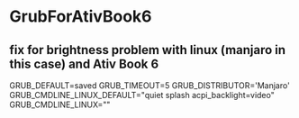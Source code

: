 # GrubForAtivBook6
fix for brightness problem with linux (manjaro in this case) and Ativ Book 6
------------------------------------------------------------

GRUB_DEFAULT=saved
GRUB_TIMEOUT=5
GRUB_DISTRIBUTOR='Manjaro'
GRUB_CMDLINE_LINUX_DEFAULT="quiet splash acpi_backlight=video"
GRUB_CMDLINE_LINUX=""
